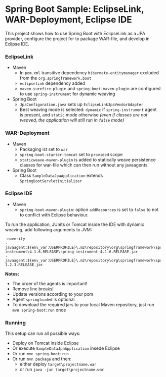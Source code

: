 # Spring Boot Sample: EclipseLink, WAR-Deployment, Eclipse IDE

This project shows how to use Spring Boot with EclipseLink as a JPA provider, configure the project for to package WAR-file, and develop in Eclipse IDE.

### EclipseLink

* Maven
    * In `pom.xml` transitive dependency `hibernate-entitymanager` excluded from the `org.springframework.boot`
    * `eclipselink` dependency added
    * `maven-surefire-plugin` and `spring-boot-maven-plugin` are configured to use `spring-instrument` for dynamic weaving
* Spring Boot
    * `JpaConfiguration.java` sets up `EclipseLinkJpaVendorAdapter`
    * Best weaving mode is selected: `dynamic` if `spring-instrument` agent is present, and `static` mode otherwise *(even if classes are not weaved, the application will still run in `false` mode)*

### WAR-Deployment

* Maven
    * Packaging ist set to `war`
    * `spring-boot-starter-tomcat` set to `provided` scope
    * `staticweave-maven-plugin` is added to statically weave persistence classes for war-file which can then run without any javaagents.
* Spring Boot
    * Class `SampleDataJpaApplication` extends `SpringBootServletInitializer`

### Eclipse IDE

* Maven
    * `spring-boot-maven-plugin`: option `addResources` is set to `false` to not to conflict with Eclipse behaviour.

To run the application, JUnits or Tomcat inside the IDE with dynamic weaving, add following arguments to JVM:

    -noverify
    -javaagent:${env_var:USERPROFILE}\.m2\repository\org\springframework\spring-instrument\4.1.6.RELEASE\spring-instrument-4.1.6.RELEASE.jar 
    -javaagent:${env_var:USERPROFILE}\.m2\repository\org\springframework\springloaded\1.2.3.RELEASE\springloaded-1.2.3.RELEASE.jar

**Notes:**

* The order of the agents is important!
* Remove line breaks!
* Update versions according to your pom
* Agent `springloaded` is optional
* To download the required jars to your local Maven repository, just run `mvn spring-boot:run` once
 
### Running

This setup can run all possible ways:

* Deploy on Tomcat inside Eclipse
* Or execute `SampleDataJpaApplication` insede Eclipse
* Or run `mvn spring-boot:run`
* Or run `mvn package` and then:
  * either deploy `target\projectname.war`
  * or run `java -jar target\projectname.war` 

